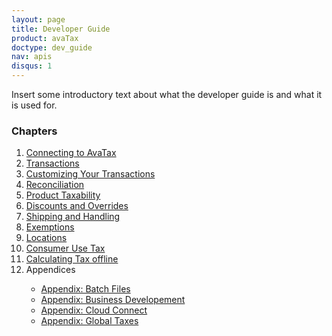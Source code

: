 ```yaml
---
layout: page
title: Developer Guide
product: avaTax
doctype: dev_guide
nav: apis
disqus: 1
---
```


Insert some introductory text about what the developer guide is and what it is used for. 


<h3>Chapters</h3>
<ol type="1">
    <li><a href="/avatax/dev-guide/connecting-to-avatax/">Connecting to AvaTax</a></li>
    <li><a href="/avatax/dev-guide/transactions/">Transactions</a></li>
    <li><a href="/avatax/dev-guide/customizing-transaction/">Customizing Your Transactions</a></li>
    <li><a href="/avatax/dev-guide/reconciliation/">Reconciliation</a></li>
    <li><a href="/avatax/dev-guide/product-taxability/">Product Taxability</a></li>
    <li><a href="/avatax/dev-guide/discounts-and-overrides/">Discounts and Overrides</a></li>
    <li><a href="/avatax/dev-guide/shipping-and-handling/">Shipping and Handling</a></li>
    <li><a href="/avatax/dev-guide/exemptions/">Exemptions</a></li>
    <li><a href="/avatax/dev-guide/locations/">Locations</a></li>
    <li><a href="/avatax/dev-guide/consumer-use-tax/">Consumer Use Tax</a></li>
    <li><a href="/avatax/dev-guide/calculating-tax-offline/">Calculating Tax offline</a></li>
    <li>Appendices</li>
    <ul>
        <li><a href="/avatax/dev-guide/appendix-batch-files/">Appendix: Batch Files</a></li>
        <li><a href="/avatax/dev-guide/appendix-business-development/">Appendix: Business Developement</a></li>
        <li><a href="/avatax/dev-guide/appendix-cloud-connect/">Appendix: Cloud Connect</a></li>
        <li><a href="/avatax/dev-guide/appendix-global-taxes/">Appendix: Global Taxes</a></li>
    </ul>
</ol>